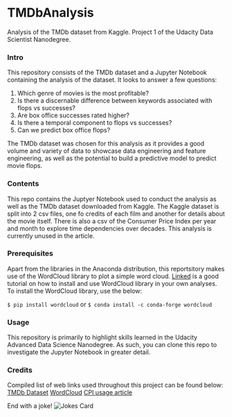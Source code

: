 # TMDbAnalysis
Analysis of the TMDb dataset from Kaggle. Project 1 of the Udacity Data Scientist Nanodegree.


### Intro

This repository consists of the TMDb dataset and a Jupyter Notebook containing the analysis of the dataset. It looks to answer a few questions:
  1. Which genre of movies is the most profitable?
  2. Is there a discernable difference between keywords associated with flops vs successes?
  3. Are box office successes rated higher?
  4. Is there a temporal component to flops vs successes? 
  5. Can we predict box office flops?

The TMDb dataset was chosen for this analysis as it provides a good volume and variety of data to showcase data engineering and feature engineering, as well as the potential to build a predictive model to predict movie flops. 

### Contents

This repo contains the Juptyer Notebook used to conduct the analysis as well as the TMDb dataset downloaded from Kaggle. The Kaggle dataset is split into 2 csv files, one fo credits of each film and another for details about the movie itself. There is also a csv of the Consumer Price Index per year and month to explore time dependencies over decades. This analysis is currently unused in the article.

### Prerequisites

Apart from the libraries in the Anaconda distribution, this reportsitory makes use of the WordCloud library to plot a simple word cloud. [Linked](https://www.datacamp.com/community/tutorials/wordcloud-python) is a good tutorial on how to install and use WordCloud library in your own analyses. To install the WordCloud library, use the below:

`$ pip install wordcloud` or `$ conda install -c conda-forge wordcloud`

### Usage

This repository is primarily to highlight skills learned in the Udacity Advanced Data Science Nanodegree. As such, you can clone this repo to investigate the Jupyter Notebook in greater detail. 

### Credits

Compiled list of web links used throughout this project can be found below:
[TMDb Dataset](https://www.kaggle.com/tmdb/tmdb-movie-metadata)
[WordCloud](https://www.datacamp.com/community/tutorials/wordcloud-python)
[CPI usage article](https://towardsdatascience.com/adjusting-prices-for-inflation-in-pandas-daaaa782cd89)

End with a joke!
![Jokes Card](https://readme-jokes.vercel.app/api)
